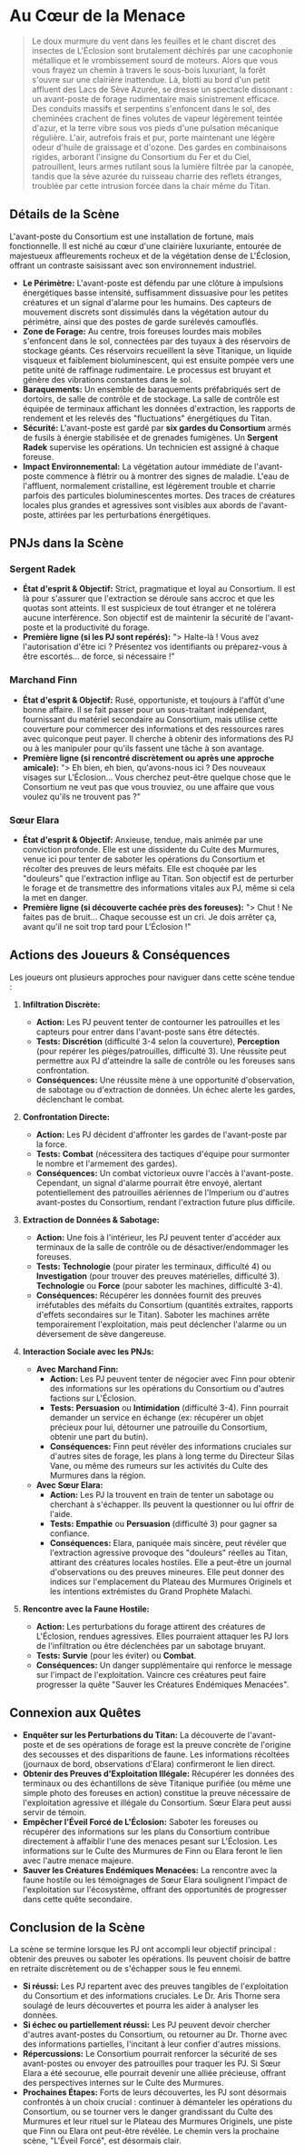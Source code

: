 # Au Cœur de la Menace

> Le doux murmure du vent dans les feuilles et le chant discret des insectes de L'Éclosion sont brutalement déchirés par une cacophonie métallique et le vrombissement sourd de moteurs. Alors que vous vous frayez un chemin à travers le sous-bois luxuriant, la forêt s'ouvre sur une clairière inattendue. Là, blotti au bord d'un petit affluent des Lacs de Sève Azurée, se dresse un spectacle dissonant : un avant-poste de forage rudimentaire mais sinistrement efficace. Des conduits massifs et serpentins s'enfoncent dans le sol, des cheminées crachent de fines volutes de vapeur légèrement teintée d'azur, et la terre vibre sous vos pieds d'une pulsation mécanique régulière. L'air, autrefois frais et pur, porte maintenant une légère odeur d'huile de graissage et d'ozone. Des gardes en combinaisons rigides, arborant l'insigne du Consortium du Fer et du Ciel, patrouillent, leurs armes rutilant sous la lumière filtrée par la canopée, tandis que la sève azurée du ruisseau charrie des reflets étranges, troublée par cette intrusion forcée dans la chair même du Titan.

## Détails de la Scène

L'avant-poste du Consortium est une installation de fortune, mais fonctionnelle. Il est niché au cœur d'une clairière luxuriante, entourée de majestueux affleurements rocheux et de la végétation dense de L'Éclosion, offrant un contraste saisissant avec son environnement industriel.

*   **Le Périmètre:** L'avant-poste est défendu par une clôture à impulsions énergétiques basse intensité, suffisamment dissuasive pour les petites créatures et un signal d'alarme pour les humains. Des capteurs de mouvement discrets sont dissimulés dans la végétation autour du périmètre, ainsi que des postes de garde surélevés camouflés.
*   **Zone de Forage:** Au centre, trois foreuses lourdes mais mobiles s'enfoncent dans le sol, connectées par des tuyaux à des réservoirs de stockage géants. Ces réservoirs recueillent la sève Titanique, un liquide visqueux et faiblement bioluminescent, qui est ensuite pompée vers une petite unité de raffinage rudimentaire. Le processus est bruyant et génère des vibrations constantes dans le sol.
*   **Baraquements:** Un ensemble de baraquements préfabriqués sert de dortoirs, de salle de contrôle et de stockage. La salle de contrôle est équipée de terminaux affichant les données d'extraction, les rapports de rendement et les relevés des "fluctuations" énergétiques du Titan.
*   **Sécurité:** L'avant-poste est gardé par **six gardes du Consortium** armés de fusils à énergie stabilisée et de grenades fumigènes. Un **Sergent Radek** supervise les opérations. Un technicien est assigné à chaque foreuse.
*   **Impact Environnemental:** La végétation autour immédiate de l'avant-poste commence à flétrir ou à montrer des signes de maladie. L'eau de l'affluent, normalement cristalline, est légèrement trouble et charrie parfois des particules bioluminescentes mortes. Des traces de créatures locales plus grandes et agressives sont visibles aux abords de l'avant-poste, attirées par les perturbations énergétiques.

## PNJs dans la Scène

### Sergent Radek

*   **État d'esprit & Objectif:** Strict, pragmatique et loyal au Consortium. Il est là pour s'assurer que l'extraction se déroule sans accroc et que les quotas sont atteints. Il est suspicieux de tout étranger et ne tolérera aucune interférence. Son objectif est de maintenir la sécurité de l'avant-poste et la productivité du forage.
*   **Première ligne (si les PJ sont repérés):** "> Halte-là ! Vous avez l'autorisation d'être ici ? Présentez vos identifiants ou préparez-vous à être escortés... de force, si nécessaire !"

### Marchand Finn

*   **État d'esprit & Objectif:** Rusé, opportuniste, et toujours à l'affût d'une bonne affaire. Il se fait passer pour un sous-traitant indépendant, fournissant du matériel secondaire au Consortium, mais utilise cette couverture pour commercer des informations et des ressources rares avec quiconque peut payer. Il cherche à obtenir des informations des PJ ou à les manipuler pour qu'ils fassent une tâche à son avantage.
*   **Première ligne (si rencontré discrètement ou après une approche amicale):** "> Eh bien, eh bien, qu'avons-nous ici ? Des nouveaux visages sur L'Éclosion... Vous cherchez peut-être quelque chose que le Consortium ne veut pas que vous trouviez, ou une affaire que vous voulez qu'ils ne trouvent pas ?"

### Sœur Elara

*   **État d'esprit & Objectif:** Anxieuse, tendue, mais animée par une conviction profonde. Elle est une dissidente du Culte des Murmures, venue ici pour tenter de saboter les opérations du Consortium et récolter des preuves de leurs méfaits. Elle est choquée par les "douleurs" que l'extraction inflige au Titan. Son objectif est de perturber le forage et de transmettre des informations vitales aux PJ, même si cela la met en danger.
*   **Première ligne (si découverte cachée près des foreuses):** "> Chut ! Ne faites pas de bruit... Chaque secousse est un cri. Je dois arrêter ça, avant qu'il ne soit trop tard pour L'Éclosion !"

## Actions des Joueurs & Conséquences

Les joueurs ont plusieurs approches pour naviguer dans cette scène tendue :

1.  **Infiltration Discrète:**
    *   **Action:** Les PJ peuvent tenter de contourner les patrouilles et les capteurs pour entrer dans l'avant-poste sans être détectés.
    *   **Tests:** **Discrétion** (difficulté 3-4 selon la couverture), **Perception** (pour repérer les pièges/patrouilles, difficulté 3). Une réussite peut permettre aux PJ d'atteindre la salle de contrôle ou les foreuses sans confrontation.
    *   **Conséquences:** Une réussite mène à une opportunité d'observation, de sabotage ou d'extraction de données. Un échec alerte les gardes, déclenchant le combat.

2.  **Confrontation Directe:**
    *   **Action:** Les PJ décident d'affronter les gardes de l'avant-poste par la force.
    *   **Tests:** **Combat** (nécessitera des tactiques d'équipe pour surmonter le nombre et l'armement des gardes).
    *   **Conséquences:** Un combat victorieux ouvre l'accès à l'avant-poste. Cependant, un signal d'alarme pourrait être envoyé, alertant potentiellement des patrouilles aériennes de l'Imperium ou d'autres avant-postes du Consortium, rendant l'extraction future plus difficile.

3.  **Extraction de Données & Sabotage:**
    *   **Action:** Une fois à l'intérieur, les PJ peuvent tenter d'accéder aux terminaux de la salle de contrôle ou de désactiver/endommager les foreuses.
    *   **Tests:** **Technologie** (pour pirater les terminaux, difficulté 4) ou **Investigation** (pour trouver des preuves matérielles, difficulté 3). **Technologie** ou **Force** (pour saboter les machines, difficulté 3-4).
    *   **Conséquences:** Récupérer les données fournit des preuves irréfutables des méfaits du Consortium (quantités extraites, rapports d'effets secondaires sur le Titan). Saboter les machines arrête temporairement l'exploitation, mais peut déclencher l'alarme ou un déversement de sève dangereuse.

4.  **Interaction Sociale avec les PNJs:**
    *   **Avec Marchand Finn:**
        *   **Action:** Les PJ peuvent tenter de négocier avec Finn pour obtenir des informations sur les opérations du Consortium ou d'autres factions sur L'Éclosion.
        *   **Tests:** **Persuasion** ou **Intimidation** (difficulté 3-4). Finn pourrait demander un service en échange (ex: récupérer un objet précieux pour lui, détourner une patrouille du Consortium, obtenir une part du butin).
        *   **Conséquences:** Finn peut révéler des informations cruciales sur d'autres sites de forage, les plans à long terme du Directeur Silas Vane, ou même des rumeurs sur les activités du Culte des Murmures dans la région.
    *   **Avec Sœur Elara:**
        *   **Action:** Les PJ la trouvent en train de tenter un sabotage ou cherchant à s'échapper. Ils peuvent la questionner ou lui offrir de l'aide.
        *   **Tests:** **Empathie** ou **Persuasion** (difficulté 3) pour gagner sa confiance.
        *   **Conséquences:** Elara, paniquée mais sincère, peut révéler que l'extraction agressive provoque des "douleurs" réelles au Titan, attirant des créatures locales hostiles. Elle a peut-être un journal d'observations ou des preuves mineures. Elle peut donner des indices sur l'emplacement du Plateau des Murmures Originels et les intentions extrémistes du Grand Prophète Malachi.

5.  **Rencontre avec la Faune Hostile:**
    *   **Action:** Les perturbations du forage attirent des créatures de L'Éclosion, rendues agressives. Elles pourraient attaquer les PJ lors de l'infiltration ou être déclenchées par un sabotage bruyant.
    *   **Tests:** **Survie** (pour les éviter) ou **Combat**.
    *   **Conséquences:** Un danger supplémentaire qui renforce le message sur l'impact de l'exploitation. Vaincre ces créatures peut faire progresser la quête "Sauver les Créatures Endémiques Menacées".

## Connexion aux Quêtes

*   **Enquêter sur les Perturbations du Titan:** La découverte de l'avant-poste et de ses opérations de forage est la preuve concrète de l'origine des secousses et des disparitions de faune. Les informations récoltées (journaux de bord, observations d'Elara) confirmeront le lien direct.
*   **Obtenir des Preuves d'Exploitation Illégale:** Récupérer les données des terminaux ou des échantillons de sève Titanique purifiée (ou même une simple photo des foreuses en action) constitue la preuve nécessaire de l'exploitation agressive et illégale du Consortium. Sœur Elara peut aussi servir de témoin.
*   **Empêcher l'Éveil Forcé de L'Éclosion:** Saboter les foreuses ou récupérer des informations sur les plans du Consortium contribue directement à affaiblir l'une des menaces pesant sur L'Éclosion. Les informations sur le Culte des Murmures de Finn ou Elara feront le lien avec l'autre menace majeure.
*   **Sauver les Créatures Endémiques Menacées:** La rencontre avec la faune hostile ou les témoignages de Sœur Elara soulignent l'impact de l'exploitation sur l'écosystème, offrant des opportunités de progresser dans cette quête secondaire.

## Conclusion de la Scène

La scène se termine lorsque les PJ ont accompli leur objectif principal : obtenir des preuves ou saboter les opérations. Ils peuvent choisir de battre en retraite discrètement ou de s'échapper sous le feu ennemi.

*   **Si réussi:** Les PJ repartent avec des preuves tangibles de l'exploitation du Consortium et des informations cruciales. Le Dr. Aris Thorne sera soulagé de leurs découvertes et pourra les aider à analyser les données.
*   **Si échec ou partiellement réussi:** Les PJ peuvent devoir chercher d'autres avant-postes du Consortium, ou retourner au Dr. Thorne avec des informations partielles, l'incitant à leur confier d'autres missions.
*   **Répercussions:** Le Consortium pourrait renforcer la sécurité de ses avant-postes ou envoyer des patrouilles pour traquer les PJ. Si Sœur Elara a été secourue, elle pourrait devenir une alliée précieuse, offrant des perspectives internes sur le Culte des Murmures.
*   **Prochaines Étapes:** Forts de leurs découvertes, les PJ sont désormais confrontés à un choix crucial : continuer à démanteler les opérations du Consortium, ou se tourner vers le danger grandissant du Culte des Murmures et leur rituel sur le Plateau des Murmures Originels, une piste que Finn ou Elara ont peut-être révélée. Le chemin vers la prochaine scène, "L'Éveil Forcé", est désormais clair.